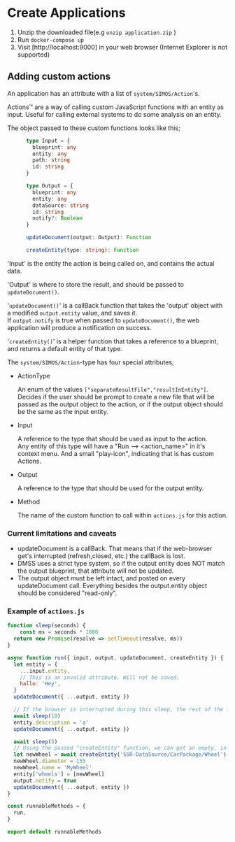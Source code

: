 # Create Applications

1. Unzip the downloaded file(e.g `unzip application.zip` )
2. Run `docker-compose up`
3. Visit [http://localhost:9000] in your web browser (Internet Explorer is not supported)

## Adding custom actions

An application has an attribute with a list of `system/SIMOS/Action`'s.  

Actions™ are a way of calling custom JavaScript functions with an entity as input. Useful for calling external systems to do some analysis on an entity.

The object passed to these custom functions looks like this;

```typescript
      type Input = {
        blueprint: any
        entity: any
        path: string
        id: string
      }

      type Output = {
        blueprint: any
        entity: any
        dataSource: string
        id: string
        notify?: Boolean
      }

      updateDocument(output: Output): Function

      createEntity(type: string): Function
```

'Input' is the entity the action is being called on, and contains the actual data.

'Output' is where to store the result, and should be passed to `updateDocument()`.

'`updateDocument()`' is a callBack function that takes the 'output' object with a modified `output.entity` value, and saves it.  
If `output.notify` is true when passed to `updateDocument()`, the web application will produce a notification on success.

'`createEntity()`' is a helper function that takes a reference to a blueprint, and returns a default entity of that type.

The `system/SIMOS/Action`-type has four special attributes;  

* ActionType  
  
    An enum of the values `["separateResultFile","resultInEntity"]`.  
    Decides if the user should be prompt to create a new file that will be passed as the output object to the action, or if the output object should be the same as the input entity.

* Input

    A reference to the type that should be used as input to the action.  
    Any entity of this type will have a "Run --> <action_name>" in it's context menu. And a small "play-icon", indicating that is has custom Actions.

* Output

    A reference to the type that should be used for the output entity.

* Method

    The name of the custom function to call within `actions.js` for this action.

### Current limitations and caveats

* updateDocument is a callBack. That means that if the web-browser get's interrupted (refresh,closed, etc.) the callBack is lost.
* DMSS uses a strict type system, so if the output entity does NOT match the output blueprint, that attribute will not be updated.
* The output object must be left intact, and posted on every updateDocument call. Everything besides the output.entity object should be considered "read-only".
  
### Example of `actions.js`

```javascript
function sleep(seconds) {
    const ms = seconds * 1000
  return new Promise(resolve => setTimeout(resolve, ms))
}

async function run({ input, output, updateDocument, createEntity }) {
  let entity = {
    ...input.entity,
    // This is an invalid attribute. Will not be saved.
    hallo: 'Hey',
  }
  updateDocument({ ...output, entity })

  // If the browser is interrupted during this sleep, the rest of the function will NOT be executed.
  await sleep(10)
  entity.description = 'a'
  updateDocument({ ...output, entity })

  await sleep(5)
  // Using the passed "createEntity" function, we can get an empty, in-memory entity, of any type.
  let newWheel = await createEntity('SSR-DataSource/CarPackage/Wheel')
  newWheel.diameter = 155
  newWheel.name = 'MyWheel'
  entity['wheels'] = [newWheel]
  output.notify = true
  updateDocument({ ...output, entity })
}

const runnableMethods = {
  run,
}

export default runnableMethods
```
